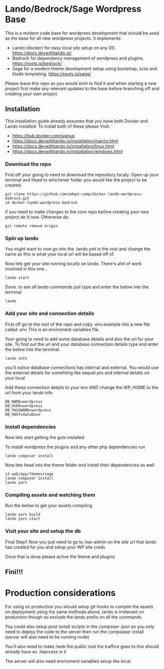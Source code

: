# Lando/Bedrock/Sage Wordpress Base

This is a modern code base for wordpress development that should be used as the base for all new wordpress projects. It implements:

*  Lando (docker) for easy local site setup on any OS. https://docs.devwithlando.io/
*  Bedrock for dependancy management of wordpress and plugins. https://roots.io/bedrock/
*  Sage for a modern theme development setup using bootstrap, scss and blade templating. https://roots.io/sage/

Please leave this repo as you would wish to find it and when starting a new project first make any relevant updates to the base before branching off and creating your own project.



## Installation

This installation guide already assumes that you have both Docker and Lando installed. To install both of these please Visit:
*  https://hub.docker.com/signup
*  https://docs.devwithlando.io/installation/macos.html
*  https://docs.devwithlando.io/installation/linux.html
*  https://docs.devwithlando.io/installation/windows.html



### Download the repo
First off your going to need to download the repository localy. Open up your terminal and Head to whichever folder you would like the project to be created.
```
git clone https://github.com/adept-camp/docker-lando-wordpress-bedrock.git
cd docker-lando-wordpress-bedrock
```

if you need to make changes to the core repo before creating your new project do it now. Otherwise do.
```
git remote remove origin
```



### Spin up lando
You might want to now go into the .lando.yml in the root and change the name as this is what your local url will be based off of.

Now lets get your site running locally on lando. There's alot of work involved in this one...
```
lando start
```

Done. to see all lando commands just type and enter the below into the terminal
```
lando
```



### Add your site and connection details
First off go to the root of the repo and copy .env.example into a new file called .env This is an enviroment variables file.

Your going to need to add some database details and also the url for your site. To find out the url and your database connection details type and enter the below into the terminal.
```
lando info
```

you'll notice database connections has internal and external. You would use the external details for somehting like sequel pro and internal details on your local

Add these connection details to your env AND change the WP_HOME to the url from your lando info

```
DB_NAME=wordpress
DB_USER=wordpress
DB_PASSWORD=wordpress
DB_HOST=database
```


### Install dependencies
Now lets start getting the guts installed

To install wordpress the plugins and any other php dependencies run
```
lando composer install
```

Now lets head into the theme folder and install their dependencies as well
```
cd web/app/themes/sage
lando composer install
lando yarn
```


### Compiling assets and watching them
Run the below to get your assets compiling
```
lando yarn build
lando yarn start
```

### Visit your site and setup the db
Final Step!! Now you just need to go to /wp-admin on the site url that lando has created for you and setup your WP site creds

Once that is done please active the theme and plugins

## Fini!!!





# Production considerations
For using on production you should setup git hooks to compile the assets on deployment using the same methods above, lando is irrelevant on production though so exclude the lando prefix on all the commands

You could also setup post isntall scripts in the composer .json so you only need to deploy the code to the server then run the compoaser install (server will also need to be running node)

You'll also need to make /web the public root the traffice goes to this should already have an .htaccess in it

The server will also need enviroment variables setup like local.


